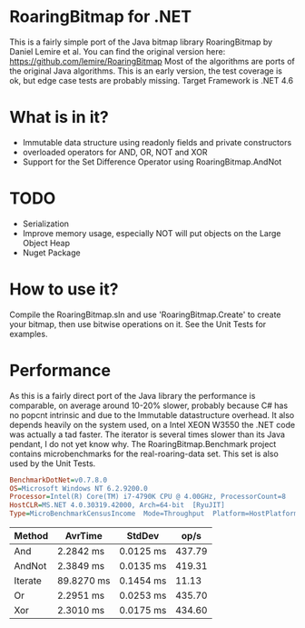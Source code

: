 # RoaringBitmap for .NET
This is a fairly simple port of the Java bitmap library RoaringBitmap by Daniel Lemire et al.
You can find the original version here: https://github.com/lemire/RoaringBitmap
Most of the algorithms are ports of the original Java algorithms.
This is an early version, the test coverage is ok, but edge case tests are probably missing.
Target Framework is .NET 4.6

# What is in it?
* Immutable data structure using readonly fields and private constructors
* overloaded operators for AND, OR, NOT and XOR
* Support for the Set Difference Operator using RoaringBitmap.AndNot

# TODO
* Serialization
* Improve memory usage, especially NOT will put objects on the Large Object Heap
* Nuget Package

# How to use it?
Compile the RoaringBitmap.sln and use 'RoaringBitmap.Create' to create your bitmap, then use bitwise operations on it. See the Unit Tests for examples.


# Performance
As this is a fairly direct port of the Java library the performance is comparable, on average around 10-20% slower, probably because C# has no popcnt intrinsic and due to the Immutable datastructure overhead.
It also depends heavily on the system used, on a Intel XEON W3550 the .NET code was actually a tad faster.
The iterator is several times slower than its Java pendant, I do not yet know why.
The RoaringBitmap.Benchmark project contains microbenchmarks for the real-roaring-data set. This set is also used by the Unit Tests.


```ini
BenchmarkDotNet=v0.7.8.0
OS=Microsoft Windows NT 6.2.9200.0
Processor=Intel(R) Core(TM) i7-4790K CPU @ 4.00GHz, ProcessorCount=8
HostCLR=MS.NET 4.0.30319.42000, Arch=64-bit  [RyuJIT]
Type=MicroBenchmarkCensusIncome  Mode=Throughput  Platform=HostPlatform  Jit=HostJit  .NET=HostFramework
```

  Method |    AvrTime |    StdDev |   op/s |
-------- |----------- |---------- |------- |
     And |  2.2842 ms | 0.0125 ms | 437.79 |
  AndNot |  2.3849 ms | 0.0135 ms | 419.31 |
 Iterate | 89.8270 ms | 0.1454 ms |  11.13 |
      Or |  2.2951 ms | 0.0253 ms | 435.70 |
     Xor |  2.3010 ms | 0.0175 ms | 434.60 |
